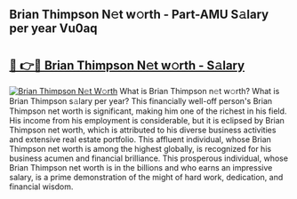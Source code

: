 ## Brian Thimpson N𝚎t w𝚘rth - Part-AMU S𝚊lary per year Vu0aq

# <h2><a href="http://gc0ol3.nevu.top/?p=Brian+Thimpson">🔗 👉🔴 Brian Thimpson N𝚎t w𝚘rth - S𝚊lary</a></h2>

[![Brian Thimpson N𝚎t W𝚘rth](https://i.imgur.com/Oavwk0R.jpeg)](http://gc0ol3.nevu.top/?p=Brian+Thimpson)
What is Brian Thimpson n𝚎t w𝚘rth? What is Brian Thimpson s𝚊lary per year?
This financially well-off person's Brian Thimpson net worth is significant, making him one of the richest in his field. His income from his employment is considerable, but it is eclipsed by Brian Thimpson net worth, which is attributed to his diverse business activities and extensive real estate portfolio. This affluent individual, whose Brian Thimpson net worth is among the highest globally, is recognized for his business acumen and financial brilliance. This prosperous individual, whose Brian Thimpson net worth is in the billions and who earns an impressive salary, is a prime demonstration of the might of hard work, dedication, and financial wisdom.
